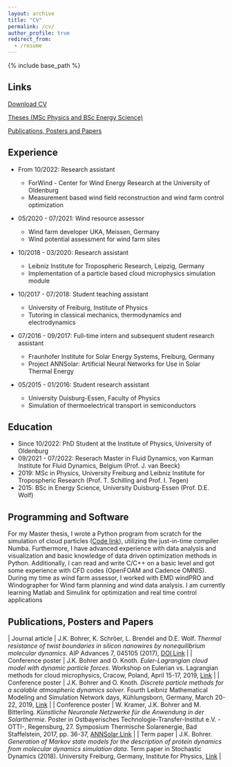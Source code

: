 ```yaml
---
layout: archive
title: "CV"
permalink: /cv/
author_profile: true
redirect_from:
  - /resume
---
```


{% include base_path %}

Links
------
[Download CV](https://jankbohrer.github.io/files/CV_Bohrer.pdf)

[Theses (MSc Physics and BSc Energy Science)](https://github.com/JanKBohrer/Theses)

[Publications, Posters and Papers](https://github.com/JanKBohrer/Publications-Posters-and-Papers)

Experience
------
* From 10/2022: Research assistant
  * ForWind - Center for Wind Energy Research at the University of Oldenburg
  * Measurement based wind field reconstruction and wind farm control optimization

* 05/2020 - 07/2021: Wind resource assessor 
  * Wind farm developer UKA, Meissen, Germany
  * Wind potential assessment for wind farm sites

* 10/2018 - 03/2020: Research assistant
  * Leibniz Institute for Tropospheric Research, Leipzig, Germany
  * Implementation of a particle based cloud microphysics simulation module

* 10/2017 - 07/2018: Student teaching assistant
  * University of Freiburg, Institute of Physics
  * Tutoring in classical mechanics, thermodynamics and electrodynamics

* 07/2016 - 09/2017: Full-time intern and subsequent student research assistant
  * Fraunhofer Institute for Solar Energy Systems, Freiburg, Germany
  * Project ANNSolar: Artificial Neural Networks for Use in Solar Thermal Energy

* 05/2015 - 01/2016: Student research assistant
  * University Duisburg-Essen, Faculty of Physics
  * Simulation of thermoelectrical transport in semiconductors

Education
------
* Since 10/2022: PhD Student at the Institute of Physics, University of Oldenburg
* 09/2021 - 07/2022: Reserach Master in Fluid Dynamics, von Karman Institute for Fluid Dynamics, Belgium (Prof. J. van Beeck)
* 2019: MSc in Physics, University Freiburg and Leibniz Institute for Tropospheric Research (Prof. T. Schilling and Prof. I. Tegen)
* 2015: BSc in Energy Science, University Duisburg-Essen (Prof. D.E. Wolf)

Programming and Software
------
For my Master thesis, I wrote a Python program from scratch for the simulation of cloud particles ([Code link](https://github.com/JanKBohrer/LacmoPy)), utilizing the just-in-time compiler Numba. Furthermore, I have advanced experience with data analysis and visualization and basic knowledge of data driven optimization methods in Python. Additionally, I can read and write C/C++ on a basic level and got some experience with CFD codes (OpenFOAM and Cadence OMNIS). During my time as wind farm assessor, I worked with EMD windPRO and Windographer for Wind farm planning and wind data analysis. I am currently learning Matlab and Simulink for optimization and real time control applications

Publications, Posters and Papers
------

| Journal article   | J.K. Bohrer, K. Schröer, L. Brendel and D.E. Wolf. *Thermal resistance of twist boundaries in silicon nanowires by nonequilibrium molecular dynamics*. AIP Advances 7, 045105 (2017), [DOI Link](https://doi.org/10.1063/1.4979982) |
| Conference poster | J.K. Bohrer and O. Knoth. *Euler-Lagrangian cloud model with dynamic particle forces*. Workshop on Eulerian vs. Lagrangian methods for cloud microphysics, Cracow, Poland, April 15-17, 2019, [Link](http://ww2.ii.uj.edu.pl/~arabas/workshop_2019/) |
| Conference poster | J.K. Bohrer and O. Knoth. *Discrete particle methods for a scalable atmospheric dynamics solver*. Fourth Leibniz Mathematical Modeling and Simulation Network days, Kühlungsborn, Germany, March 20-22, 2019, [Link](https://www.wias-berlin.de/workshops/MMSDays19/) |
| Conference poster | W. Kramer, J.K. Bohrer and M. Bitterling. *Künstliche Neuronale Netzwerke für die Anwendung in der Solarthermie*. Poster in Ostbayerisches Technologie-Transfer-Institut e.V. -OTTI-, Regensburg, 27. Symposium Thermische Solarenergie, Bad Staffelstein, 2017, pp. 36-37, [ANNSolar Link](https://www.ise.fraunhofer.de/en/research-projects/annsolar.html) |
| Term paper        | J.K. Bohrer. *Generation of Markov state models for the description of protein dynamics from molecular dynamics simulation data*. Term paper in Stochastic Dynamics (2018). University Freiburg, Germany, Institute for Physics, [Link](https://github.com/JanKBohrer/Publications-Posters-and-Papers/blob/master/Bohrer_2018_Term_Paper_Markov_State_Models.pdf) |
